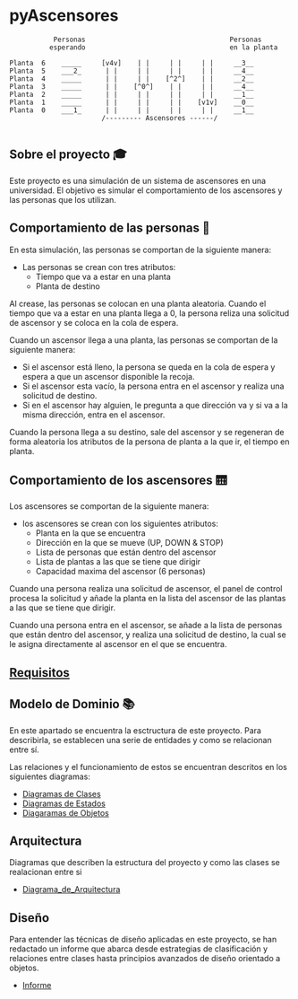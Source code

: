 # pyAscensores

```
           Personas                                    Personas
          esperando                                    en la planta

Planta  6    _____     [v4v]    | |     | |     | |     __3__ 
Planta  5    ___2_      | |     | |     | |     | |     __4__
Planta  4    _____      | |     | |    [^2^]    | |     __2__
Planta  3    _____      | |    [^0^]    | |     | |     __4__
Planta  2    _____      | |     | |     | |     | |     __1__
Planta  1    _____      | |     | |     | |    [v1v]    __0__
Planta  0    ___1_      | |     | |     | |     | |     __1__
                       /--------- Ascensores ------/
   
```

## Sobre el proyecto 🎓

Este proyecto es una simulación de un sistema de ascensores en una universidad. El objetivo es simular el comportamiento de los ascensores y las personas que los utilizan.

## Comportamiento de las personas 👨

En esta simulación, las personas se comportan de la siguiente manera:

- Las personas se crean con tres atributos:
  - Tiempo que va a estar en una planta
  - Planta de destino

Al crease, las personas se colocan en una planta aleatoria. Cuando el tiempo que va a estar en una planta llega a 0, la persona reliza una solicitud de ascensor y se coloca en la cola de espera.

Cuando un ascensor llega a una planta, las personas se comportan de la siguiente manera:

- Si el ascensor está lleno, la persona se queda en la cola de espera y espera a que un ascensor disponible la recoja.
- Si el ascensor esta vacío, la persona entra en el ascensor y realiza una solicitud de destino.
- Si en el ascensor hay alguien, le pregunta a que dirección va y si va a la misma dirección, entra en el ascensor.

Cuando la persona llega a su destino, sale del ascensor y se regeneran de forma aleatoria los atributos de la persona de planta a la que ir, el tiempo en planta.

## Comportamiento de los ascensores 🛗

Los ascensores se comportan de la siguiente manera:

- los ascensores se crean con los siguientes atributos:
  - Planta en la que se encuentra
  - Dirección en la que se mueve (UP, DOWN & STOP)
  - Lista de personas que están dentro del ascensor
  - Lista de plantas a las que se tiene que dirigir
  - Capacidad maxima del ascensor (6 personas)

Cuando una persona realiza una solicitud de ascensor, el panel de control procesa la solicitud y añade la planta en la lista del ascensor de las plantas a las que se tiene que dirigir.

Cuando una persona entra en el ascensor, se añade a la lista de personas que están dentro del ascensor, y realiza una solicitud de destino, la cual se le asigna directamente al ascensor en el que se encuentra.

## [Requisitos](/docs/Enunciado)

## Modelo de Dominio 📚

  En este apartado se encuentra la esctructura de este proyecto. Para describirla, se establecen una serie de entidades y como se relacionan entre sí.
  
  Las relaciones y el funcionamiento de estos se encuentran descritos en los siguientes diagramas:

  - [Diagramas de Clases](/docs/Modelo_de_Dominio/Diagramas_de_Clases/)
  - [Diagramas de Estados](/docs/Modelo_de_Dominio/Diagramas_de_Estados/)
  - [Diagaramas de Objetos](/docs/Modelo_de_Dominio/Diagramas_de_Objetos/)

## Arquitectura
Diagramas que describen la estructura del proyecto y como las clases se realacionan entre si
  - [Diagrama_de_Arquitectura](/docs/Diagrama_de_Arquitectura/)

## Diseño
Para entender las técnicas de diseño aplicadas en este proyecto, se han redactado un informe que abarca desde estrategias de clasificación y relaciones entre clases hasta principios avanzados de diseño orientado a objetos.
  - [Informe](/docs/Informe/)